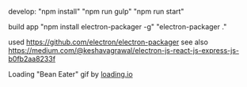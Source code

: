 develop:
"npm install"
"npm run gulp"
"npm run start"


build app
"npm install electron-packager -g"
"electron-packager ."


used https://github.com/electron/electron-packager
see also https://medium.com/@keshavagrawal/electron-js-react-js-express-js-b0fb2aa8233f

Loading "Bean Eater" gif by [loading.io](https://loading.io)